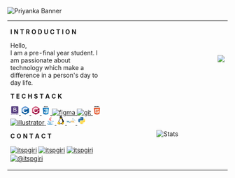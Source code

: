 ![Priyanka Banner](https://user-images.githubusercontent.com/80326865/139127763-e3eeffe0-aecc-422c-be02-e4c5e947eab8.png)
<table border="0" align="center">
    <tr>
        <td align="center" width="324" rowspan="3" border="0">
            <p align="left"><b>I N T R O D U C T I O N</b></p>
                <p align="left">Hello,<br>I am a pre-final year student. I am passionate about technology which make a difference in
                    a person's day to day life. </p>
                <p align="left"><b>T E C H S T A C K</b></p>
                <p align="left"> <a href="https://getbootstrap.com" target="_blank"> <img
                            src="https://raw.githubusercontent.com/devicons/devicon/master/icons/bootstrap/bootstrap-plain-wordmark.svg"
                            alt="bootstrap" width="20" height="20" /> </a> <a href="https://www.cprogramming.com/"
                        target="_blank"> <img
                            src="https://raw.githubusercontent.com/devicons/devicon/master/icons/c/c-original.svg"
                            alt="c" width="20" height="20" /> </a> <a href="https://www.w3schools.com/cpp/"
                        target="_blank"> <img
                            src="https://raw.githubusercontent.com/devicons/devicon/master/icons/cplusplus/cplusplus-original.svg"
                            alt="cplusplus" width="20" height="20" /> </a> <a href="https://www.w3schools.com/css/"
                        target="_blank"> <img
                            src="https://raw.githubusercontent.com/devicons/devicon/master/icons/css3/css3-original-wordmark.svg"
                            alt="css3" width="20" height="20" /> </a> <a href="https://www.figma.com/" target="_blank">
                        <img src="https://www.vectorlogo.zone/logos/figma/figma-icon.svg" alt="figma" width="20"
                            height="20" /> </a> <a href="https://git-scm.com/" target="_blank"> <img
                            src="https://www.vectorlogo.zone/logos/git-scm/git-scm-icon.svg" alt="git" width="20"
                            height="20" /> </a> <a href="https://www.w3.org/html/" target="_blank"> <img
                            src="https://raw.githubusercontent.com/devicons/devicon/master/icons/html5/html5-original-wordmark.svg"
                            alt="html5" width="20" height="20" /> </a> <a
                        href="https://www.adobe.com/in/products/illustrator.html" target="_blank"> <img
                            src="https://www.vectorlogo.zone/logos/adobe_illustrator/adobe_illustrator-icon.svg"
                            alt="illustrator" width="20" height="20" /> </a> <a href="https://www.java.com"
                        target="_blank"> <img
                            src="https://raw.githubusercontent.com/devicons/devicon/master/icons/java/java-original.svg"
                            alt="java" width="20" height="20" /> </a> <a href="https://www.linux.org/" target="_blank">
                        <img src="https://raw.githubusercontent.com/devicons/devicon/master/icons/linux/linux-original.svg"
                            alt="linux" width="20" height="20" /> </a> <a href="https://www.mysql.com/" target="_blank">
                        <img src="https://raw.githubusercontent.com/devicons/devicon/master/icons/mysql/mysql-original-wordmark.svg"
                            alt="mysql" width="20" height="20" /> </a> <a href="https://www.python.org" target="_blank">
                        <img src="https://raw.githubusercontent.com/devicons/devicon/master/icons/python/python-original.svg"
                            alt="python" width="20" height="20" /> </a>
                <p align="left"><b>C O N T A C T</b></p>
                <p align="left">
<a href="https://twitter.com/itspgiri" target="blank"><img align="center" src="https://raw.githubusercontent.com/rahuldkjain/github-profile-readme-generator/master/src/images/icons/Social/twitter.svg" alt="itspgiri" height="20" width="20" /></a>
<a href="https://linkedin.com/in/itspgiri" target="blank"><img align="center" src="https://raw.githubusercontent.com/rahuldkjain/github-profile-readme-generator/master/src/images/icons/Social/linked-in-alt.svg" alt="itspgiri" height="20" width="20" /></a>
<a href="https://instagram.com/itspgiri" target="blank"><img align="center" src="https://raw.githubusercontent.com/rahuldkjain/github-profile-readme-generator/master/src/images/icons/Social/instagram.svg" alt="itspgiri" height="20" width="20" /></a>
<a href="https://medium.com/@itspgiri" target="blank"><img align="center" src="https://raw.githubusercontent.com/rahuldkjain/github-profile-readme-generator/master/src/images/icons/Social/medium.svg" alt="@itspgiri" height="20" width="20" /></a>
</p>        
        </td>
        <td align="right" width="440" border="0">
            <img src="https://user-images.githubusercontent.com/80326865/139128651-3cdc17d7-1f39-495c-988c-4674e2789438.png">   
    </tr>
    <tr>
    </tr>
    <tr>
        <td align="center" width="440" border="0">
            <img src="https://github-readme-stats.vercel.app/api/top-langs/?username=itspgiri&show_icons=true&hide_border=true&bg_color=161b22&icon_color=79c0ff&text_color=c9d1d9&title_color=79c0ff&layout=compact&card_width=440&langs_count=6"
                alt="Stats" width="440" />
        </td>
    </tr>
</table>

